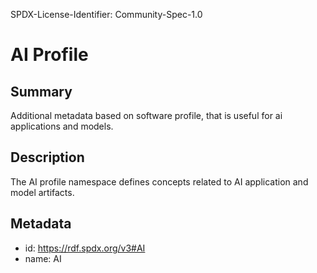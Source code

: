 SPDX-License-Identifier: Community-Spec-1.0

# AI Profile

## Summary

Additional metadata based on software profile, that is useful for ai applications and models.

## Description

The AI profile namespace defines concepts related to AI application and model artifacts.

## Metadata

- id: https://rdf.spdx.org/v3#AI
- name: AI
